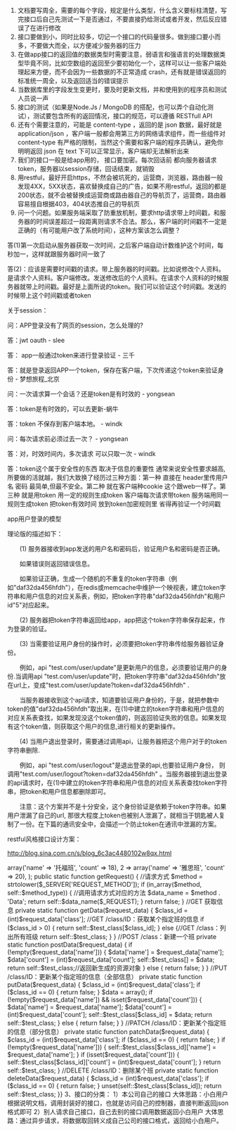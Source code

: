 1. 文档要写周全，需要的每个字段，规定是什么类型，什么含义要标柱清楚，写完接口后自己先测试一下是否通过，不要直接扔给测试或者开发，然后反应错误了在进行修改
2. 接口要做到小，同时比较多，切记一个接口的代码量很多。做到接口要小而多，不要做大而全，以方便减少服务器的压力
3. 在做app接口的返回值的数据类型时需要注意，弱语言和强语言的处理数据类型毕竟不同，比如空数组的返回至少要初始化一个，这样可以让一些客户端处理起来方便，而不会因为一些数据的不正常造成 crash，还有就是错误返回的标准统一周全，以及返回适当的错误提示
4. 当数据库里的字段发生变更时，要及时更新文档，并和使用到的程序员和测试人员说一声
5. 接口的测试（如果是Node.Js / MongoDB 的搭配，也可以弄个自动化测试），测试要包含所有的返回情况，接口的规范，可以遵循 RESTfull API
6. 还有个需要注意的，可能是 content-type ，返回的是 json 数据，最好就是 application/json ，客户端一般都会用第三方的网络请求组件，而一些组件对 content-type 有严格的限制，当然这个需要和客户端的程序员确认，避免你明明返回 json 在 text 下可以正常显示，客户端却无法解析出来
7. 我们的接口一般是给app用的， 接口要加密。每次回话前 都向服务器请求token，服务器以session存储，回话结束，就销毁
8. 用restful，最好开启https，不然会被坑死的，运营商，浏览器，路由器一般发现4XX，5XX状态，喜欢替换成自己的广告，如果不用restful，返回的都是200状态，就不会被替换成运营商或路由器自己的导航页了，运营商，路由器容易擅自根据403，404状态推自己的导航页
9. 问一个问题。如果服务端采取了防重放机制，要求http请求带上时间戳，和服务器的时间误差超过一段距离则请求不合法。那么，客户端的时间戳不一定是正确的（有可能用户改了系统时间），这种方案该怎么调整？

答(1)第一次启动从服务器获取一次时间，之后客户端自动计数维护这个时间，每秒加一，这样就跟服务器时间一致了　

答(2)：应该是需要时间戳的请求。带上服务器的时间戳。比如说修改个人资料。是请求个人资料。客户端修改。发送修改后的个人资料。在请求个人资料的时候服务器就带上时间戳。最好是上面所说的token。我们可以验证这个时间戳。发送的时候带上这个时间戳或者token

关于session：

问：APP登录没有了网页的session，怎么处理的?

答：jwt oauth - slee

答： app一般通过token来进行登录验证 - 三千

答：就是登录返回APP一个token，保存在客户端，下次传递这个token来验证身份 - 梦想旅程_北京

问：一次请求算一个会话？还是token是有时效的 - yongsean

答：token是有时效的，可以去更新-蜗牛

答：token 不保存到客户端本地。 - windk

问：每次请求前必须过去一次？ - yongsean

答：对，时效时间内，多次请求 可以只取一次 - windk

答：token这个属于安全性的东西 取决于信息的重要性 通常来说安全性要求越高,所要做的活就越，我们大致换了经历过三种方面：第一种 直接在 header里传用户名 密码 最简单,但最不安全。第二种 就在客户端种cookie 这个跟web一样了。第三种 就是用token 用一定的规则生成token 客户端每次请求带token 服务端用同一规则生成token 把token有效时间 放到token加密规则里 省得再验证一个时间戳

app用户登录的模型

理论版的描述如下：

　　(1) 服务器接收到app发送的用户名和密码后，验证用户名和密码是否正确。

　　如果错误则返回错误信息。

　　如果验证正确，生成一个随机的不重复的token字符串（例如"daf32da456hfdh"），在redis或memcache中维护一个映视表，建立token字符串和用户信息的对应关系表，例如，把token字符串"daf32da456hfdh"和用户id"5"对应起来。

　　(2) 服务器把token字符串返回给app，app把这个token字符串保存起来，作为登录的验证。

　　(3) 当需要验证用户身份的操作时，必须要把token字符串传给服务器验证身份。

　　例如，api "test.com/user/update"是更新用户的信息，必须要验证用户的身份.当调用api "test.com/user/update"时，把token字符串"daf32da456hfdh"放在url上，变成"test.com/user/update?token=daf32da456hfdh" .

　　当服务器接收到这个api请求，知道要验证用户身份的，于是，就把参数中token的值"daf32da456hfdh"取出来，在(1)中建立的token字符串和用户信息的对应关系表查找，如果发现没这个token值的，则返回验证失败的信息。如果发现有这个token值，则获取这个用户的信息,进行相关的更新操作。

　　(4) 当用户退出登录时，需要通过调用api，让服务器把这个用户对于的token字符串删除.

　　例如，api "test.com/user/logout"是退出登录的api,也要验证用户身份， 则调用"test.com/user/logout?token=daf32da456hfdh" 。当服务器接到退出登录的api请求时，在(1)中建立的token字符串和用户信息的对应关系表查找token字符串，把token和用户信息都删除即可。

　　注意：这个方案并不是十分安全，这个身份验证是依赖于token字符串。如果用户泄漏了自己的url, 那很大程度上token也被别人泄漏了，就相当于钥匙被人复制了一份。在下篇的通讯安全中，会描述一个防止token在通讯中泄漏的方案。

restful风格接口设计方案：

<http://blog.sina.com.cn/s/blog_6c3ac4480102w8qx.html>

<?php/** * 数据操作类 */class Request{    //允许的请求方式    private static $method_type = array('get', 'post', 'put', 'patch', 'delete');    //测试数据    private static $test_class = array(        1 => array('name' => '托福班', 'count' => 18),        2 => array('name' => '雅思班', 'count' => 20),    );    public static function getRequest()    {        //请求方式        $method = strtolower($_SERVER['REQUEST_METHOD']);        if (in_array($method, self::$method_type)) {            //调用请求方式对应的方法            $data_name = $method . 'Data';            return self::$data_name($_REQUEST);        }        return false;    }    //GET 获取信息    private static function getData($request_data)    {        $class_id = (int)$request_data['class'];        //GET /class/ID：获取某个指定班的信息        if ($class_id > 0) {            return self::$test_class[$class_id];        } else {//GET /class：列出所有班级            return self::$test_class;        }    }    //POST /class：新建一个班    private static function postData($request_data)    {        if (!empty($request_data['name'])) {            $data['name'] = $request_data['name'];            $data['count'] = (int)$request_data['count'];            self::$test_class[] = $data;            return self::$test_class;//返回新生成的资源对象        } else {            return false;        }    }    //PUT /class/ID：更新某个指定班的信息（全部信息）    private static function putData($request_data)    {        $class_id = (int)$request_data['class'];        if ($class_id == 0) {            return false;        }        $data = array();        if (!empty($request_data['name']) && isset($request_data['count'])) {            $data['name'] = $request_data['name'];            $data['count'] = (int)$request_data['count'];            self::$test_class[$class_id] = $data;            return self::$test_class;        } else {            return false;        }    }    //PATCH /class/ID：更新某个指定班的信息（部分信息）    private static function patchData($request_data)    {        $class_id = (int)$request_data['class'];        if ($class_id == 0) {            return false;        }        if (!empty($request_data['name'])) {            self::$test_class[$class_id]['name'] = $request_data['name'];        }        if (isset($request_data['count'])) {            self::$test_class[$class_id]['count'] = (int)$request_data['count'];        }        return self::$test_class;    }    //DELETE /class/ID：删除某个班    private static function deleteData($request_data)    {        $class_id = (int)$request_data['class'];        if ($class_id == 0) {            return false;        }        unset(self::$test_class[$class_id]);        return self::$test_class;    }}

3、接口的分类：

1）本公司自己的接口

大体思路：小白用户根据说明文档，调用封装好的接口，也就是访问自己的控制器，直接判断返回json格式即可

2）别人请求自己接口，自己去别的接口调用数据返回小白用户

大体思路：通过异步请求，将数据取回转义成自己公司的接口格式，返回给小白用户。